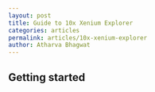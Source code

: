 ```yaml
---
layout: post
title: Guide to 10x Xenium Explorer
categories: articles
permalink: articles/10x-xenium-explorer
author: Atharva Bhagwat
---
```


## Getting started
